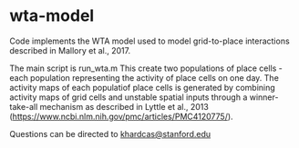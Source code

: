 # wta-model
Code implements the WTA model used to model grid-to-place interactions described in Mallory et al., 2017. 

The main script is run_wta.m This create two populations of place cells - each population representing the activity of place cells on one day. The activity maps of each populatiof place cells is generated by combining activity maps of grid cells and unstable spatial inputs through a winner-take-all mechanism as described in Lyttle et al., 2013 (https://www.ncbi.nlm.nih.gov/pmc/articles/PMC4120775/). 


Questions can be directed to khardcas@stanford.edu
